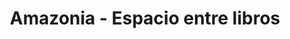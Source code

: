 ---
title: "Amazonia - Espacio entre libros"
url: /montevideo/amazonia-espacio-entre-libros/
shop: libros
---